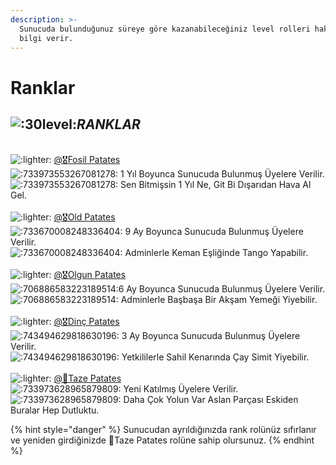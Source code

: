 ```yaml
---
description: >-
  Sunucuda bulunduğunuz süreye göre kazanabileceğiniz level rolleri hakkında
  bilgi verir.
---
```


# Ranklar

## &#x20;<img src="https://cdn.discordapp.com/emojis/717625032070660106.gif?v=1" alt=":30level:" data-size="line">_**RANKLAR**_

\
&#x20;<img src="https://cdn.discordapp.com/emojis/776077928193851422.gif?v=1" alt=":lighter:" data-size="line"> [@🎖️Fosil Patates](https://patatessevenler.com/) \
<img src="https://cdn.discordapp.com/emojis/776237423432564746.gif?v=1" alt=":733973553267081278:" data-size="line"> 1 Yıl Boyunca Sunucuda Bulunmuş Üyelere Verilir.\
<img src="https://cdn.discordapp.com/emojis/776237423432564746.gif?v=1" alt=":733973553267081278:" data-size="line"> Sen Bitmişsin 1 Yıl Ne, Git Bi Dışarıdan Hava Al Gel.\
\
&#x20;<img src="https://cdn.discordapp.com/emojis/776077928193851422.gif?v=1" alt=":lighter:" data-size="line"> [@🎖️Old Patates](https://patatessevenler.com/)\
<img src="https://cdn.discordapp.com/emojis/776081730795864064.gif?v=1" alt=":733670008248336404:" data-size="line"> 9 Ay Boyunca Sunucuda Bulunmuş Üyelere Verilir.\
<img src="https://cdn.discordapp.com/emojis/776081730795864064.gif?v=1" alt=":733670008248336404:" data-size="line"> Adminlerle Keman Eşliğinde Tango Yapabilir. \
\
<img src="https://cdn.discordapp.com/emojis/776077928193851422.gif?v=1" alt=":lighter:" data-size="line"> [@🎖️Olgun Patates](https://patatessevenler.com/) \
<img src="https://cdn.discordapp.com/emojis/776081896890171402.gif?v=1" alt=":706886583223189514:" data-size="line">6 Ay Boyunca Sunucuda Bulunmuş Üyelere Verilir.\
<img src="https://cdn.discordapp.com/emojis/776081896890171402.gif?v=1" alt=":706886583223189514:" data-size="line"> Adminlerle Başbaşa Bir Akşam Yemeği Yiyebilir.\
\
<img src="https://cdn.discordapp.com/emojis/776077928193851422.gif?v=1" alt=":lighter:" data-size="line"> [@🎖️Dinç Patates](https://patatessevenler.com/)\
<img src="https://cdn.discordapp.com/emojis/776237163741708319.gif?v=1" alt=":743494629818630196:" data-size="line"> 3 Ay Boyunca Sunucuda Bulunmuş Üyelere Verilir. \
<img src="https://cdn.discordapp.com/emojis/776237163741708319.gif?v=1" alt=":743494629818630196:" data-size="line"> Yetkililerle Sahil Kenarında Çay Simit Yiyebilir. \
\
<img src="https://cdn.discordapp.com/emojis/776077928193851422.gif?v=1" alt=":lighter:" data-size="line"> [@🌱Taze Patates](https://patatessevenler.com/)\
<img src="https://cdn.discordapp.com/emojis/776237155479453768.gif?v=1" alt=":733973628965879809:" data-size="line"> Yeni Katılmış Üyelere Verilir.\
<img src="https://cdn.discordapp.com/emojis/776237155479453768.gif?v=1" alt=":733973628965879809:" data-size="line"> Daha Çok Yolun Var Aslan Parçası Eskiden Buralar Hep Dutluktu.

{% hint style="danger" %}
Sunucudan ayrıldığınızda rank rolünüz sıfırlanır ve yeniden girdiğinizde 🌱Taze Patates rolüne sahip olursunuz.
{% endhint %}
